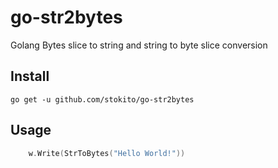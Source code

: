 # go-str2bytes
Golang Bytes slice to string and string to byte slice conversion

## Install

    go get -u github.com/stokito/go-str2bytes

## Usage

```go
	w.Write(StrToBytes("Hello World!"))
```
